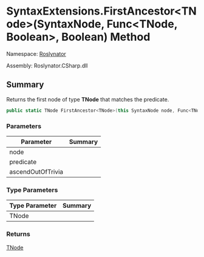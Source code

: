 # SyntaxExtensions\.FirstAncestor\<TNode>\(SyntaxNode, Func\<TNode, Boolean>, Boolean\) Method

Namespace: [Roslynator](../../README.md)

Assembly: Roslynator\.CSharp\.dll

## Summary

Returns the first node of type **TNode** that matches the predicate\.

```csharp
public static TNode FirstAncestor<TNode>(this SyntaxNode node, Func<TNode, bool> predicate = null, bool ascendOutOfTrivia = true) where TNode : SyntaxNode
```

### Parameters

| Parameter | Summary |
| --------- | ------- |
| node | |
| predicate | |
| ascendOutOfTrivia | |

### Type Parameters

| Type Parameter | Summary |
| -------------- | ------- |
| TNode | |

### Returns

[TNode](../TNode/README.md)




